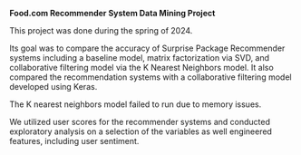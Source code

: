 **Food.com Recommender System Data Mining Project**

This project was done during the spring of 2024. 

Its goal was to compare the accuracy of Surprise Package Recommender systems including a baseline model, matrix factorization via SVD, and collaborative filtering model via the K Nearest Neighbors model. It also compared the recommendation systems with a collaborative filtering model developed using Keras. 

The K nearest neighbors model failed to run due to memory issues. 

We utilized user scores for the recommender systems and conducted exploratory analysis on a selection of the variables as well engineered features, including user sentiment. 
